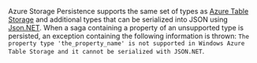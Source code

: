 Azure Storage Persistence supports the same set of types as [Azure Table Storage](https://docs.microsoft.com/en-us/rest/api/storageservices/understanding-the-table-service-data-model) and additional types that can be serialized into JSON using [Json.NET](https://www.newtonsoft.com/json). When a saga containing a property of an unsupported type is persisted, an exception containing the following information is thrown: `The property type 'the_property_name' is not supported in Windows Azure Table Storage and it cannot be serialized with JSON.NET`. 
